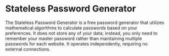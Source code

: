 # Stateless Password Generator
The Stateless Password Generator is a free password generator that utilizes mathematical algorithms to calculate passwords based on your preferences. It does not store any of your data; instead, you only need to remember your master password rather than maintaining multiple passwords for each website. It operates independently, requiring no external connections.
